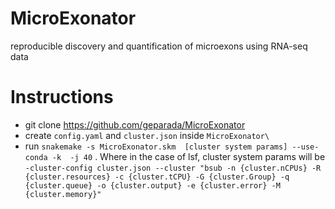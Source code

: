 # MicroExonator
reproducible discovery and quantification of microexons using RNA-seq data

# Instructions

* git clone https://github.com/geparada/MicroExonator
* create `config.yaml` and `cluster.json` inside `MicroExonator\`
* run `snakemake -s MicroExonator.skm  [cluster system params] --use-conda -k  -j 40` . Where in the case of lsf, cluster system params will be `-cluster-config cluster.json --cluster "bsub -n {cluster.nCPUs} -R {cluster.resources} -c {cluster.tCPU} -G {cluster.Group} -q {cluster.queue} -o {cluster.output} -e {cluster.error} -M {cluster.memory}"`

